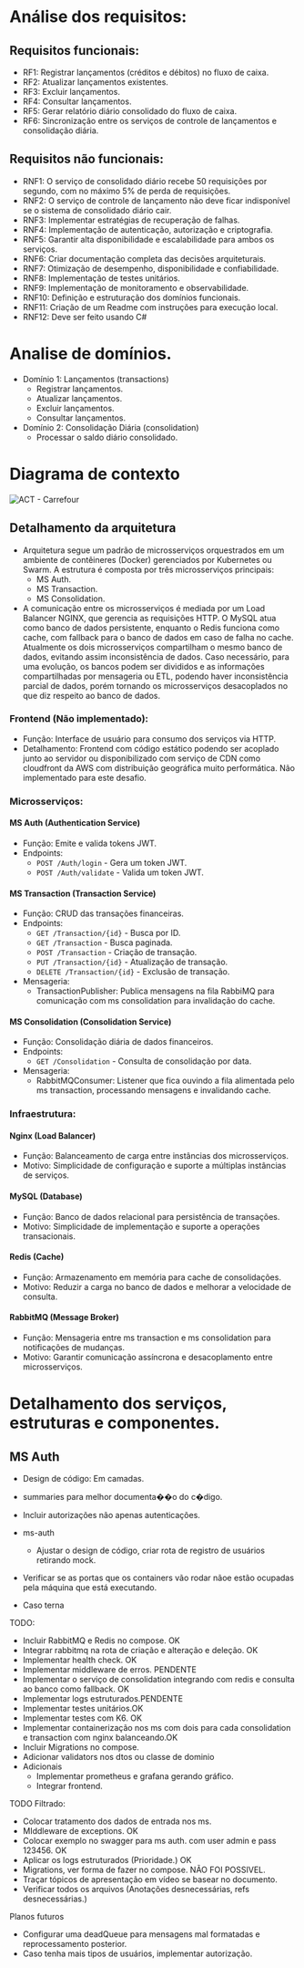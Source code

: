 # Análise dos requisitos:
## Requisitos funcionais:
- RF1: Registrar lançamentos (créditos e débitos) no fluxo de caixa.
- RF2: Atualizar lançamentos existentes.
- RF3: Excluir lançamentos.
- RF4: Consultar lançamentos.
- RF5: Gerar relatório diário consolidado do fluxo de caixa.
- RF6: Sincronização entre os serviços de controle de lançamentos e consolidação diária.

## Requisitos não funcionais:
- RNF1: O serviço de consolidado diário recebe 50 requisições por segundo, com no máximo 5% de perda de requisições.
- RNF2: O serviço de controle de lançamento não deve ficar indisponível se o sistema de consolidado diário cair.
- RNF3: Implementar estratégias de recuperação de falhas.
- RNF4: Implementação de autenticação, autorização e criptografia.
- RNF5: Garantir alta disponibilidade e escalabilidade para ambos os serviços.
- RNF6: Criar documentação completa das decisões arquiteturais.
- RNF7: Otimização de desempenho, disponibilidade e confiabilidade.
- RNF8: Implementação de testes unitários.
- RNF9: Implementação de monitoramento e observabilidade.
- RNF10: Definição e estruturação dos domínios funcionais.
- RNF11: Criação de um Readme com instruções para execução local.
- RNF12: Deve ser feito usando C#

# Analise de domínios.
- Domínio 1: Lançamentos (transactions)
  - Registrar lançamentos.
  - Atualizar lançamentos.
  - Excluir lançamentos.
  - Consultar lançamentos.
- Domínio 2: Consolidação Diária (consolidation)
  - Processar o saldo diário consolidado.
 
# Diagrama de contexto
![ACT - Carrefour](https://github.com/user-attachments/assets/bb139388-6770-4afa-8ca8-874708994e29)

## Detalhamento da arquitetura
- Arquitetura segue um padrão de microsserviços orquestrados em um ambiente de contêineres (Docker) gerenciados por Kubernetes ou Swarm. A estrutura é composta por três microsserviços principais:
  - MS Auth.
  - MS Transaction.
  - MS Consolidation.
- A comunicação entre os microsserviços é mediada por um Load Balancer NGINX, que gerencia as requisições HTTP. O MySQL atua como banco de dados persistente, enquanto o Redis funciona como cache, com fallback para o banco de dados em caso de falha no cache. Atualmente os dois microsserviços compartilham o mesmo banco de dados, evitando assim inconsistência de dados. Caso necessário, para uma evolução, os bancos podem ser divididos e as informações compartilhadas por mensageria ou ETL, podendo haver inconsistência parcial de dados, porém tornando os microsserviços desacoplados no que diz respeito ao banco de dados.
### Frontend (Não implementado):
- Função: Interface de usuário para consumo dos serviços via HTTP.
- Detalhamento: Frontend com código estático podendo ser acoplado junto ao servidor ou disponibilizado com serviço de CDN como cloudfront da AWS com distribuição geográfica muito performática. Não implementado para este desafio.

### Microsserviços:
#### MS Auth (Authentication Service)
- Função: Emite e valida tokens JWT.
- Endpoints:
  - `POST /Auth/login` - Gera um token JWT.
  - `POST /Auth/validate` - Valida um token JWT.
#### MS Transaction (Transaction Service)
- Função: CRUD das transações financeiras.
- Endpoints:
  - `GET /Transaction/{id}` - Busca por ID.
  - `GET /Transaction` - Busca paginada.
  - `POST /Transaction` - Criação de transação.
  - `PUT /Transaction/{id}` - Atualização de transação.
  - `DELETE /Transaction/{id}` - Exclusão de transação.
- Mensageria:
  - TransactionPublisher: Publica mensagens na fila RabbiMQ para comunicação com ms consolidation para invalidação do cache.
#### MS Consolidation (Consolidation Service)
- Função: Consolidação diária de dados financeiros.
- Endpoints:
    - `GET /Consolidation` - Consulta de consolidação por data.
- Mensageria:
  - RabbitMQConsumer: Listener que fica ouvindo a fila alimentada pelo ms transaction, processando mensagens e invalidando cache.
### Infraestrutura:
#### Nginx (Load Balancer)
- Função: Balanceamento de carga entre instâncias dos microsserviços.
- Motivo: Simplicidade de configuração e suporte a múltiplas instâncias de serviços.
#### MySQL (Database)
- Função: Banco de dados relacional para persistência de transações.
- Motivo: Simplicidade de implementação e suporte a operações transacionais.
#### Redis (Cache)
- Função: Armazenamento em memória para cache de consolidações.
- Motivo: Reduzir a carga no banco de dados e melhorar a velocidade de consulta.
#### RabbitMQ (Message Broker)
- Função: Mensageria entre ms transaction e ms consolidation para notificações de mudanças.
- Motivo: Garantir comunicação assíncrona e desacoplamento entre microsserviços.

# Detalhamento dos serviços, estruturas e componentes.
## MS Auth
- Design de código: Em camadas.
- summaries para melhor documenta��o do c�digo.

- Incluir autorizações não apenas autenticações.
- ms-auth
	- Ajustar o design de código, criar rota de registro de usuários retirando mock.
- Verificar se as portas que os containers vão rodar nãoe estão ocupadas pela máquina que está executando.
- Caso terna

TODO:
- Incluir RabbitMQ e Redis no compose. OK
- Integrar rabbitmq na rota de criação e alteração e deleção. OK
- Implementar health check. OK
- Implementar middleware de erros. PENDENTE
- Implementar o serviço de consolidation integrando com redis e consulta ao banco como fallback. OK
- Implementar logs estruturados.PENDENTE
- Implementar testes unitários.OK
- Implementar testes com K6. OK
- Implementar containerização nos ms com dois para cada consolidation e transaction com nginx balanceando.OK
- Incluir Migrations no compose.
- Adicionar validators nos dtos ou classe de dominio
- Adicionais
	- Implementar prometheus e grafana gerando gráfico.
	- Integrar frontend.

TODO Filtrado:
- Colocar tratamento dos dados de entrada nos ms.
- MIddleware de exceptions. OK
- Colocar exemplo no swagger para ms auth. com user admin e pass 123456. OK
- Aplicar os logs estruturados (Prioridade.) OK 
- Migrations, ver forma de fazer no compose. NÃO FOI POSSIVEL.
- Traçar tópicos de apresentação em vídeo se basear no documento.
- Verificar todos os arquivos (Anotações desnecessárias, refs desnecessárias.)

Planos futuros
- Configurar uma deadQueue para mensagens mal formatadas e reprocessamento posterior.
- Caso tenha mais tipos de usuários, implementar autorização.
